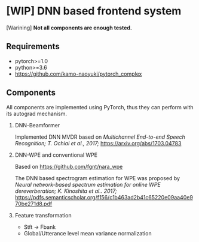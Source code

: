 # [WIP] DNN based frontend system

[Warining] **Not all components are enough tested.**

## Requirements

- pytorch>=1.0
- python>=3.6
- https://github.com/kamo-naoyuki/pytorch_complex


## Components
All components are implemented using PyTorch, thus they can perform with its autograd mechanism.

1. DNN-Beamformer

    Implemented DNN MVDR based on 
    *Multichannel End-to-end Speech Recognition; T. Ochiai et al., 2017;*
    https://arxiv.org/abs/1703.04783

1. DNN-WPE and conventional WPE

    Based on https://github.com/fgnt/nara_wpe

    The DNN based spectrogram estimation for WPE was proposed by
    *Neural network-based spectrum estimation for online WPE dereverberation; K. Kinoshita et al.. 2017;*
    https://pdfs.semanticscholar.org/f156/c1b463ad2b41c65220e09aa40e970be271d8.pdf

1. Feature transformation
    - Stft -> Fbank
    - Global/Utterance level mean  variance normalization

